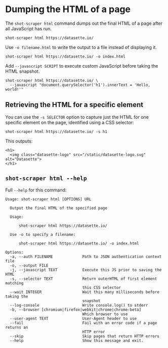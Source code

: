 # Dumping the HTML of a page

The `shot-scraper html` command dumps out the final HTML of a page after all JavaScript has run.

    shot-scraper html https://datasette.io/

Use `-o filename.html` to write the output to a file instead of displaying it.

    shot-scraper html https://datasette.io/ -o index.html

Add `--javascript SCRIPT` to execute custom JavaScript before taking the HTML snapshot.

    shot-scraper html https://datasette.io/ \
      --javascript "document.querySelector('h1').innerText = 'Hello, world!'"

## Retrieving the HTML for a specific element

You can use the `-s SELECTOR` option to capture just the HTML for one specific element on the page, identified using a CSS selector:

    shot-scraper html https://datasette.io/ -s h1

This outputs:

    <h1>
      <img class="datasette-logo" src="/static/datasette-logo.svg" alt="Datasette">
    </h1>

## `shot-scraper html --help`

Full `--help` for this command:

<!-- [[[cog
import cog
from shot_scraper import cli
from click.testing import CliRunner
runner = CliRunner()
result = runner.invoke(cli.cli, ["html", "--help"])
help = result.output.replace("Usage: cli", "Usage: shot-scraper")
cog.out(
    "```\n{}\n```\n".format(help.strip())
)
]]] -->
```
Usage: shot-scraper html [OPTIONS] URL

  Output the final HTML of the specified page

  Usage:

      shot-scraper html https://datasette.io/

  Use -o to specify a filename:

      shot-scraper html https://datasette.io/ -o index.html

Options:
  -a, --auth FILENAME             Path to JSON authentication context file
  -o, --output FILE
  -j, --javascript TEXT           Execute this JS prior to saving the HTML
  -s, --selector TEXT             Return outerHTML of first element matching
                                  this CSS selector
  --wait INTEGER                  Wait this many milliseconds before taking the
                                  snapshot
  --log-console                   Write console.log() to stderr
  -b, --browser [chromium|firefox|webkit|chrome|chrome-beta]
                                  Which browser to use
  --user-agent TEXT               User-Agent header to use
  --fail                          Fail with an error code if a page returns an
                                  HTTP error
  --skip                          Skip pages that return HTTP errors
  --help                          Show this message and exit.
```
<!-- [[[end]]] -->

